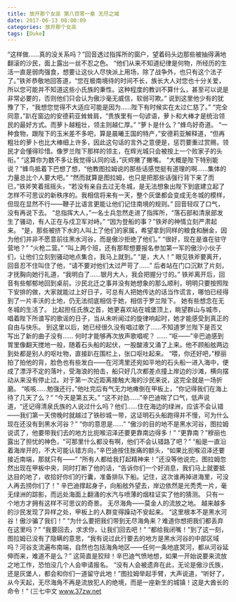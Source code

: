 ```yaml
---
title: 放开那个女巫 第八百零一章 无尽之城
date: 2017-06-13 08:00:09
categories: 放开那个女巫
tags: [Duke]
---
```


“这样做……真的没关系吗？”回音透过指挥所的窗户，望着码头边那些被抽得满地翻滚的沙民，面上露出一丝不忍之色。
“他们从来不知道纪律是何物，所经历的生活一直是弱肉强食，想要让这伙人尽快派上用场，除了战争外，也只有这个法子了。”铁斧恭敬地回答道，“您在极南境待的时间不长，族长大人对您也十分关爱，所以您可能并不知道这些小氏族的秉性。这种程度的教训不算什么，甚至可以说是非常必要的，否则他们只会认为傲沙毫无威信，软弱可欺。”
说到这里他少有的犹豫了下，“我想您觉得不大适应可能是因为……陛下有时候实在太过仁慈了。”
“完全同意，”趴在窗边的安德莉亚耸耸肩，“贵族里有一句谚语，萝卜和大棒才是统治领民的最好方式。而萝卜越粗壮，领主则越仁厚。”
“萝卜是什么？”蜂鸟好奇道。
“一种食物，跟陛下的玉米差不多吧，算是晨曦王国的特产，”安德莉亚解释道，“但再粗壮的萝卜也比大棒细上许多，因此这句话的言外之意便是，惩罚要重过赏赐，领民才会懂得珍惜。像罗兰陛下那样的领主，在辉光城只会被按上一个败家子的头衔。”
“这算你为数不多让我觉得认同的话，”灰烬撇了撇嘴。
“大概是陛下特别能说？”蜂鸟抵着下巴想了想，“他教图拉姆说的那些话感觉挺有道理的啊……集体的力量总比个人要大吧。”
“然而就算是图拉姆，也只是把那些话强行背下来了而已，”铁斧笑着摇摇头，“若没有亲自去过无冬城，是无法想象出陛下到底建立起了怎样不可思议的新秩序的。我相信将来有一天，整个灰堡都会变成无冬城的模样，但现在显然不行——鞭子比语言更能让他们记住南境的规则。”
回音轻叹了口气，没有再说下去。
“总指挥大人，”一名士兵忽然走进了指挥所，“落石部和清泉部发生了骚动，有人正在与戍卫军对峙。”
“因为登船的事？”铁斧的神情立刻严肃起来。
“是，那些被挤下水的人叫上了他们的家属，希望拿到同样的粮食和酬金，因为他们并非不愿意前往黑水河谷，而是傲沙拒绝了他们。”
“很好，现在是谁在驻守营地？”
“火枪二营。”
“叫上两个班，还有那帮想要报名参加第一军的傲沙小伙子们，让他们立刻到骚动地点集合，我马上就到。”
“是，大人！”
眼见铁斧要离开，回音忍不住叫住了他，“请不要对他们太过严苛了……”
后者站在门口沉默了片刻，才抚胸向她行礼道，“我明白了……银月大人，我会把握分寸的。”
铁斧离开后，回音有些郁郁地回到桌前。沙民北迁之事并没有她想象的那么顺利，明明只要按照陛下安排的做，大家就能过上好日子，可总有人把她传达的话当作谎言，哪怕已经得到了一片丰沃的土地，仍无法彻底相信于她，相信于罗兰陛下。
她有些想念在无冬城的生活了。
比起担任氏族之首，她更喜欢站在城堡顶上，眺望群山与城市，唱着陛下所谱写的歌谣的日子，当从未听闻过的旋律响起时，她才能感受到真正的自由与快乐。
到这里以后，她已经很久没有唱过歌了……不知道罗兰陛下是否又写出了新的曲子没有……
何时才能够再次放声歌唱呢？
……
“呕——”辛巴迪感到胃里像翻天搅地一般，随着石头船的起伏，一股酸液又涌了上来。他不顾船舷两边到处都是别人的呕吐物，直接趴在围栏上，张口呕吐起来。
“喂，你还好吧，”穆丽拍了拍他的背，脸色也有些发白——在河湾里还宛如平地的石头船一进入海中，便成了漂浮不定的落叶，受海浪的拍击，船只好几次都差点撞上岸边的沙滩，横向摆动从来没有停止过。对于第一次近距离接触大海的沙民来说，这完全就是一场折磨。
“咳咳……勉强还行，”他吐完后有气无力地瘫倒在甲板上，“你记得我们在海上待了几天了么？”
“今天是第五天。”
“这不对劲……”辛巴迪喘了口气，低声说道，“还记得清泉氏族的人说过什么吗？他们……住在海边的绿洲，应该不会认错——我们第一天傍晚时就越过了铁砂城一带，这证明石头船跑得并不慢，可为什么现在还没有到黑水河谷？”
“你的意思是……”
“傲沙的目的地不是黑水河谷，图拉姆说谎了，他要带我们去的地方比扼喉沼泽还要更靠南边得多！”
“更靠南？”穆丽也露出了担忧的神色，“可那里什么都没有啊，他们不会认错路了吧？”
“船是一直沿着海岸开的，不大可能认错方向，”辛巴迪按住胀痛的额头，“如果比扼喉沼泽还要接近南端，那就只有——”
“所有人都给我打起精神来！”还没等他说完，图拉姆忽然出现在甲板中央，同时打断了他的话，“告诉你们一个好消息，我们马上就要抵达目的地了，收拾好你们的行囊，准备排队下船。记住，这次谁再掉进海里，可没人再去捞你们了！”
辛巴迪撑起身子，向船舷外望去，岸边依然是光秃秃一片，毫无绿洲的踪影，而远处海面上翻涌的水汽与喷薄的烟柱证实了他的猜测。
只有一个地方才拥有这样不可思议的奇景。
无尽海角——莫金人的流放之地。
越来越多的沙民发现了异样之处，甲板上的人群变得躁动不安起来。
“这里根本不是黑水河谷！傲沙骗了我们！”
“为什么要把我们带到无尽海角来？难道你想把我们都丢弃在这里吗？”
“我要回去，求求你，让我们回去吧！”
“都给我闭嘴！”到了这一刻，图拉姆已没有了隐瞒的意思，“我有说过此行要去的地方是黑水河谷的中部区域吗？河谷支流遍布南端，自然也包括海角地区——任何一条地底冥河，都从河谷延伸而来，难道不是么？”
这简直是狡辩！辛巴迪气愤地想，如果一开始说要来流放之地工作，恐怕没几个人会申请报名。
“没有人会被遗弃在此，无论是傲沙氏族，还是灰堡人，都会和你们一道留守此地！”图拉姆举起手臂，大声说道，“听好了，从今天起，无尽海角不再是流放犯人的绝境，而是一座新生的城镇！这是大酋长的命令！”
(三七中文 www.37zw.net